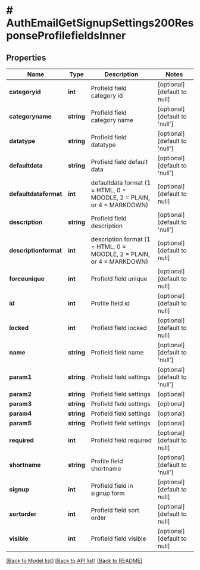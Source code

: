 # # AuthEmailGetSignupSettings200ResponseProfilefieldsInner

## Properties

Name | Type | Description | Notes
------------ | ------------- | ------------- | -------------
**categoryid** | **int** | Profield field category id | [optional] [default to null]
**categoryname** | **string** | Profield field category name | [optional] [default to 'null']
**datatype** | **string** | Profield field datatype | [optional] [default to 'null']
**defaultdata** | **string** | Profield field default data | [optional] [default to 'null']
**defaultdataformat** | **int** | defaultdata format (1 &#x3D; HTML, 0 &#x3D; MOODLE, 2 &#x3D; PLAIN, or 4 &#x3D; MARKDOWN) | [optional] [default to null]
**description** | **string** | Profield field description | [optional] [default to 'null']
**descriptionformat** | **int** | description format (1 &#x3D; HTML, 0 &#x3D; MOODLE, 2 &#x3D; PLAIN, or 4 &#x3D; MARKDOWN) | [optional] [default to null]
**forceunique** | **int** | Profield field unique | [optional] [default to null]
**id** | **int** | Profile field id | [optional] [default to null]
**locked** | **int** | Profield field locked | [optional] [default to null]
**name** | **string** | Profield field name | [optional] [default to 'null']
**param1** | **string** | Profield field settings | [optional] [default to 'null']
**param2** | **string** | Profield field settings | [optional]
**param3** | **string** | Profield field settings | [optional]
**param4** | **string** | Profield field settings | [optional]
**param5** | **string** | Profield field settings | [optional]
**required** | **int** | Profield field required | [optional] [default to null]
**shortname** | **string** | Profile field shortname | [optional] [default to 'null']
**signup** | **int** | Profield field in signup form | [optional] [default to null]
**sortorder** | **int** | Profield field sort order | [optional] [default to null]
**visible** | **int** | Profield field visible | [optional] [default to null]

[[Back to Model list]](../../README.md#models) [[Back to API list]](../../README.md#endpoints) [[Back to README]](../../README.md)
